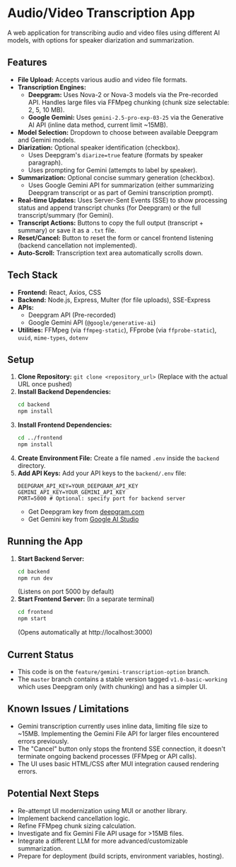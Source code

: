 # Audio/Video Transcription App

A web application for transcribing audio and video files using different AI models, with options for speaker diarization and summarization.

## Features

*   **File Upload:** Accepts various audio and video file formats.
*   **Transcription Engines:**
    *   **Deepgram:** Uses Nova-2 or Nova-3 models via the Pre-recorded API. Handles large files via FFMpeg chunking (chunk size selectable: 2, 5, 10 MB).
    *   **Google Gemini:** Uses `gemini-2.5-pro-exp-03-25` via the Generative AI API (inline data method, current limit ~15MB).
*   **Model Selection:** Dropdown to choose between available Deepgram and Gemini models.
*   **Diarization:** Optional speaker identification (checkbox).
    *   Uses Deepgram's `diarize=true` feature (formats by speaker paragraph).
    *   Uses prompting for Gemini (attempts to label by speaker).
*   **Summarization:** Optional concise summary generation (checkbox).
    *   Uses Google Gemini API for summarization (either summarizing Deepgram transcript or as part of Gemini transcription prompt).
*   **Real-time Updates:** Uses Server-Sent Events (SSE) to show processing status and append transcript chunks (for Deepgram) or the full transcript/summary (for Gemini).
*   **Transcript Actions:** Buttons to copy the full output (transcript + summary) or save it as a `.txt` file.
*   **Reset/Cancel:** Button to reset the form or cancel frontend listening (backend cancellation not implemented).
*   **Auto-Scroll:** Transcription text area automatically scrolls down.

## Tech Stack

*   **Frontend:** React, Axios, CSS
*   **Backend:** Node.js, Express, Multer (for file uploads), SSE-Express
*   **APIs:**
    *   Deepgram API (Pre-recorded)
    *   Google Gemini API (`@google/generative-ai`)
*   **Utilities:** FFMpeg (via `ffmpeg-static`), FFprobe (via `ffprobe-static`), `uuid`, `mime-types`, `dotenv`

## Setup

1.  **Clone Repository:** `git clone <repository_url>` (Replace with the actual URL once pushed)
2.  **Install Backend Dependencies:**
    ```bash
    cd backend
    npm install
    ```
3.  **Install Frontend Dependencies:**
    ```bash
    cd ../frontend
    npm install
    ```
4.  **Create Environment File:** Create a file named `.env` inside the `backend` directory.
5.  **Add API Keys:** Add your API keys to the `backend/.env` file:
    ```dotenv
    DEEPGRAM_API_KEY=YOUR_DEEPGRAM_API_KEY
    GEMINI_API_KEY=YOUR_GEMINI_API_KEY
    PORT=5000 # Optional: specify port for backend server
    ```
    *   Get Deepgram key from [deepgram.com](https://deepgram.com/)
    *   Get Gemini key from [Google AI Studio](https://aistudio.google.com/app/apikey)

## Running the App

1.  **Start Backend Server:**
    ```bash
    cd backend
    npm run dev 
    ```
    (Listens on port 5000 by default)
2.  **Start Frontend Server:** (In a separate terminal)
    ```bash
    cd frontend
    npm start
    ```
    (Opens automatically at http://localhost:3000)

## Current Status

*   This code is on the `feature/gemini-transcription-option` branch.
*   The `master` branch contains a stable version tagged `v1.0-basic-working` which uses Deepgram only (with chunking) and has a simpler UI.

## Known Issues / Limitations

*   Gemini transcription currently uses inline data, limiting file size to ~15MB. Implementing the Gemini File API for larger files encountered errors previously.
*   The "Cancel" button only stops the frontend SSE connection, it doesn't terminate ongoing backend processes (FFMpeg or API calls).
*   The UI uses basic HTML/CSS after MUI integration caused rendering errors.

## Potential Next Steps

*   Re-attempt UI modernization using MUI or another library.
*   Implement backend cancellation logic.
*   Refine FFMpeg chunk sizing calculation.
*   Investigate and fix Gemini File API usage for >15MB files.
*   Integrate a different LLM for more advanced/customizable summarization.
*   Prepare for deployment (build scripts, environment variables, hosting).

